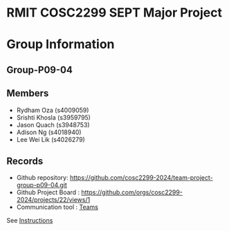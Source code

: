 
# RMIT COSC2299 SEPT Major Project

# Group Information

## Group-P09-04

## Members
* Rydham Oza (s4009059)
* Srishti Khosla (s3959795)
* Jason Quach (s3948753)
* Adison Ng (s4018940)
* Lee Wei Lik (s4026279)

## Records

* Github repository: https://github.com/cosc2299-2024/team-project-group-p09-04.git
* Github Project Board : https://github.com/orgs/cosc2299-2024/projects/22/views/1
* Communication tool : [Teams](https://teams.microsoft.com/l/team/19%3Ap6h0zMbUnwPDGQOegFajep8bjsWsPPszWYYDjoWThgk1%40thread.tacv2/conversations?groupId=e15c94b7-ff90-4736-a209-11c270fb99aa&tenantId=d1323671-cdbe-4417-b4d4-bdb24b51316b) 

See [Instructions](INSTRUCTIONS.md)
